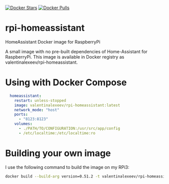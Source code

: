 [![Docker Stars](https://img.shields.io/docker/stars/valentinalexeev/rpi-homeassistant.svg)](https://hub.docker.com/r/valentinalexeev/rpi-homeassistant/) [![Docker Pulls](https://img.shields.io/docker/pulls/valentinalexeev/rpi-homeassistant.svg)](https://hub.docker.com/r/valentinalexeev/rpi-homeassistant/)

# rpi-homeassistant
HomeAssistant Docker image for RaspberryPi

A small image with no pre-built dependencies of Home-Assistant for RaspberryPi. This image is available in Docker registry as valentinalexeev/rpi-homeassistant.

# Using with Docker Compose
```yaml
  homeassistant:
    restart: unless-stopped
    image: valentinalexeev/rpi-homeassistant:latest
    network_mode: "host"
    ports:
      - "8123:8123"
    volumes:
      - ./PATH/TO/CONFIGURATION:/usr/src/app/config
      - /etc/localtime:/etc/localtime:ro
```

# Building your own image
I use the following command to build the image on my RPi3:
```sh
docker build --build-arg version=0.51.2 -t valentinalexeev/rpi-homeassistant:latest -t valentinalexeev/rpi-homeassistant:0.51.2 -t valentinalexeev/rpi-homeassistant:0.51 .
```
